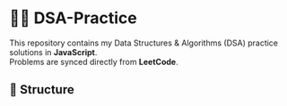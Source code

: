 # 🧑‍💻 DSA-Practice

This repository contains my Data Structures & Algorithms (DSA) practice solutions in **JavaScript**.  
Problems are synced directly from **LeetCode**.

## 📂 Structure
